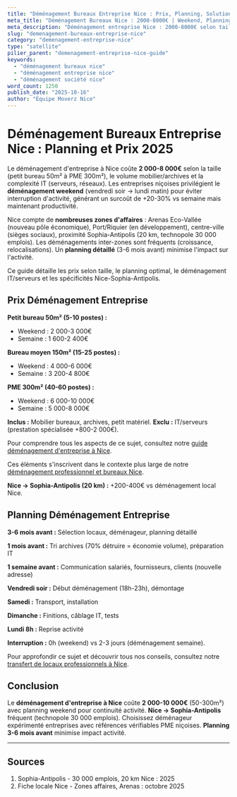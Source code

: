 ```yaml
---
title: "Déménagement Bureaux Entreprise Nice : Prix, Planning, Solutions 2025"
meta_title: "Déménagement Bureaux Nice : 2000-8000€ | Weekend, Planning"
meta_description: "Déménagement entreprise Nice : 2000-8000€ selon taille. Weekend sans interruption, planning détaillé, IT, archives. Sophia-Antipolis. Guide PME."
slug: "demenagement-bureaux-entreprise-nice"
category: "demenagement-entreprise-nice"
type: "satellite"
pilier_parent: "demenagement-entreprise-nice-guide"
keywords:
  - "déménagement bureaux nice"
  - "déménagement entreprise nice"
  - "déménagement société nice"
word_count: 1250
publish_date: "2025-10-16"
author: "Équipe Moverz Nice"
---
```


# Déménagement Bureaux Entreprise Nice : Planning et Prix 2025

Le déménagement d'entreprise à Nice coûte **2 000-8 000€** selon la taille (petit bureau 50m² à PME 300m²), le volume mobilier/archives et la complexité IT (serveurs, réseaux). Les entreprises niçoises privilégient le **déménagement weekend** (vendredi soir → lundi matin) pour éviter interruption d'activité, générant un surcoût de +20-30% vs semaine mais maintenant productivité.

Nice compte de **nombreuses zones d'affaires** : Arenas Eco-Vallée (nouveau pôle économique), Port/Riquier (en développement), centre-ville (sièges sociaux), proximité Sophia-Antipolis (20 km, technopole 30 000 emplois). Les déménagements inter-zones sont fréquents (croissance, relocalisations). Un **planning détaillé** (3-6 mois avant) minimise l'impact sur l'activité.

Ce guide détaille les prix selon taille, le planning optimal, le déménagement IT/serveurs et les spécificités Nice-Sophia-Antipolis.

## Prix Déménagement Entreprise

**Petit bureau 50m² (5-10 postes) :**
- Weekend : 2 000-3 000€
- Semaine : 1 600-2 400€

**Bureau moyen 150m² (15-25 postes) :**
- Weekend : 4 000-6 000€
- Semaine : 3 200-4 800€

**PME 300m² (40-60 postes) :**
- Weekend : 6 000-10 000€
- Semaine : 5 000-8 000€

**Inclus :** Mobilier bureaux, archives, petit matériel. **Exclu :** IT/serveurs (prestation spécialisée +800-2 000€).

Pour comprendre tous les aspects de ce sujet, consultez notre [guide déménagement d'entreprise à Nice](/blog/entreprise/demenagement-entreprise-nice-guide).



Ces éléments s'inscrivent dans le contexte plus large de notre [déménagement professionnel et bureaux Nice](/blog/entreprise/demenagement-entreprise-nice-guide).

**Nice → Sophia-Antipolis (20 km) :** +200-400€ vs déménagement local Nice.

## Planning Déménagement Entreprise

**3-6 mois avant :** Sélection locaux, déménageur, planning détaillé

**1 mois avant :** Tri archives (70% détruire = économie volume), préparation IT

**1 semaine avant :** Communication salariés, fournisseurs, clients (nouvelle adresse)

**Vendredi soir :** Début déménagement (18h-23h), démontage

**Samedi :** Transport, installation

**Dimanche :** Finitions, câblage IT, tests

**Lundi 8h :** Reprise activité

**Interruption :** 0h (weekend) vs 2-3 jours (déménagement semaine).


Pour approfondir ce sujet et découvrir tous nos conseils, consultez notre [transfert de locaux professionnels à Nice](/blog/entreprise/demenagement-entreprise-nice-guide).

## Conclusion

Le **déménagement d'entreprise à Nice** coûte **2 000-10 000€** (50-300m²) avec planning weekend pour continuité activité. **Nice → Sophia-Antipolis** fréquent (technopole 30 000 emplois). Choisissez déménageur expérimenté entreprises avec références vérifiables PME niçoises. **Planning 3-6 mois avant** minimise impact activité.

---

## Sources

1. Sophia-Antipolis - 30 000 emplois, 20 km Nice : 2025
2. Fiche locale Nice - Zones affaires, Arenas : octobre 2025


